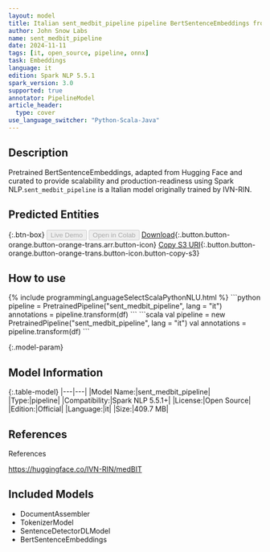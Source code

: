 ```yaml
---
layout: model
title: Italian sent_medbit_pipeline pipeline BertSentenceEmbeddings from IVN-RIN
author: John Snow Labs
name: sent_medbit_pipeline
date: 2024-11-11
tags: [it, open_source, pipeline, onnx]
task: Embeddings
language: it
edition: Spark NLP 5.5.1
spark_version: 3.0
supported: true
annotator: PipelineModel
article_header:
  type: cover
use_language_switcher: "Python-Scala-Java"
---
```


## Description

Pretrained BertSentenceEmbeddings, adapted from Hugging Face and curated to provide scalability and production-readiness using Spark NLP.`sent_medbit_pipeline` is a Italian model originally trained by IVN-RIN.

## Predicted Entities



{:.btn-box}
<button class="button button-orange" disabled>Live Demo</button>
<button class="button button-orange" disabled>Open in Colab</button>
[Download](https://s3.amazonaws.com/auxdata.johnsnowlabs.com/public/models/sent_medbit_pipeline_it_5.5.1_3.0_1731338674236.zip){:.button.button-orange.button-orange-trans.arr.button-icon}
[Copy S3 URI](s3://auxdata.johnsnowlabs.com/public/models/sent_medbit_pipeline_it_5.5.1_3.0_1731338674236.zip){:.button.button-orange.button-orange-trans.button-icon.button-copy-s3}

## How to use



<div class="tabs-box" markdown="1">
{% include programmingLanguageSelectScalaPythonNLU.html %}
```python
pipeline = PretrainedPipeline("sent_medbit_pipeline", lang = "it")
annotations =  pipeline.transform(df)
```
```scala
val pipeline = new PretrainedPipeline("sent_medbit_pipeline", lang = "it")
val annotations = pipeline.transform(df)
```
</div>

{:.model-param}
## Model Information

{:.table-model}
|---|---|
|Model Name:|sent_medbit_pipeline|
|Type:|pipeline|
|Compatibility:|Spark NLP 5.5.1+|
|License:|Open Source|
|Edition:|Official|
|Language:|it|
|Size:|409.7 MB|

## References

References

https://huggingface.co/IVN-RIN/medBIT

## Included Models

- DocumentAssembler
- TokenizerModel
- SentenceDetectorDLModel
- BertSentenceEmbeddings